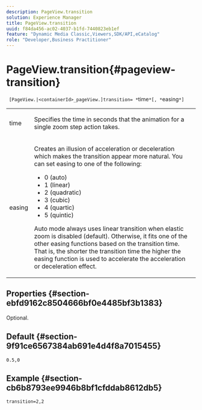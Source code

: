 ```yaml
---
description: PageView.transition
solution: Experience Manager
title: PageView.transition
uuid: f84da456-ac02-4037-b1fd-7440823eb1ef
feature: "Dynamic Media Classic,Viewers,SDK/API,eCatalog"
role: "Developer,Business Practitioner"
---
```


# PageView.transition{#pageview-transition}

 ` [PageView.|<containerId>_pageView.]transition= *`time`*[, *`easing`*]`

<table id="table_E314540D347D47699C04EB80D20C0721"> 
 <tbody> 
  <tr> 
   <td colname="col1"> <p> <span class="codeph"><span class="varname"> time</span></span> </p> </td> 
   <td colname="col2"> <p> Specifies the time in seconds that the animation for a single zoom step action takes. </p> </td> 
  </tr> 
  <tr> 
   <td colname="col1"> <p><span class="codeph"><span class="varname"> easing</span></span> </p> </td> 
   <td colname="col2"> <p> Creates an illusion of acceleration or deceleration which makes the transition appear more natural. You can set easing to one of the following: </p> <p> 
     <ul id="ul_DA0D1CF2F2484410BFCCACA86661702E"> 
      <li id="li_93A2D53A53314D9594CEDC9EB20381D4">0 (auto) </li> 
      <li id="li_AD6A1F03DE544959BC4AA0DD97494F8C"> 1 (linear) </li> 
      <li id="li_816A3CE796E3415B9650DDA204412A6A"> 2 (quadratic) </li> 
      <li id="li_EF00BF6CA2AA48FEB54015FFBA9F8DD4"> 3 (cubic) </li> 
      <li id="li_F3CB7F0821AF489C84A0CA155F5031A2"> 4 (quartic) </li> 
      <li id="li_F5B844DAF4CC453CA58BF09A660D139F"> 5 (quintic) </li> 
     </ul> </p> <p>Auto mode always uses linear transition when elastic zoom is disabled (default). Otherwise, it fits one of the other easing functions based on the transition time. That is, the shorter the transition time the higher the easing function is used to accelerate the acceleration or deceleration effect. </p> </td> 
  </tr> 
 </tbody> 
</table>

## Properties {#section-ebfd9162c8504666bf0e4485bf3b1383}

Optional.

## Default {#section-9f91ce6567384ab691e4d4f8a7015455}

`0.5,0`

## Example {#section-cb6b8793ee9946b8bf1cfddab8612db5}

`transition=2,2` 
